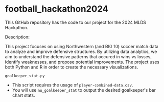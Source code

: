 # football_hackathon2024

This GitHub repository has the code to our project for the 2024 MLDS Hackathon. 

Description: 

This project focuses on using Northwestern (and BIG 10) soccer match data to analyze and improve defensive structures. By utilizing data analytics, we aim to understand the defensive patterns that occured in wins vs losses, identify weaknesses, and propose potential improvements. The project uses both Python and R in order to create the necessary visualizations. 

`goalkeeper_stat.py`
- This script requires the usage of `player-combined-data.csv`.
- You will use `nu_goalkeeper_stat` to output the desired goalkeeper's bar chart stats.
